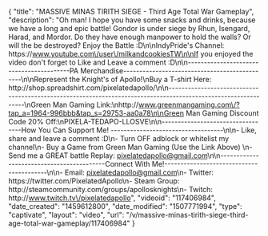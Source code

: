 {
    "title": "MASSIVE MINAS TIRITH SIEGE - Third Age Total War Gameplay",
    "description": "Oh man!  I hope you have some snacks and drinks, because we have a long and epic battle!  Gondor is under siege by Rhun, Isengard, Harad, and Mordor.  Do they have enough manpower to hold the walls?  Or will the be destroyed?  Enjoy the Battle :D\n\nIndyPride's Channel: https:\/\/www.youtube.com\/user\/milkandcookiesTW\n\nIf you enjoyed the video don't forget to Like and Leave a comment :D\n\n-----------------------------------------PA Merchandise----------------------------------------------\n\nRepresent the Knight's of Apollo!\nBuy a T-shirt Here: http:\/\/shop.spreadshirt.com\/pixelatedapollo\/\n\n---------------------------------------------------------------------------------------------------------------\nGreen Man Gaming Link:\nhttp:\/\/www.greenmangaming.com\/?tap_a=1964-996bbb&tap_s=29753-aa0a78\n\nGreen Man Gaming Discount Code 20% Off:\nPIXELA-TEDAPO-LLOSVE\n\n----------------------------------How You Can Support Me! -----------------------------------\n\n- Like, share and leave a comment :D\n- Turn OFF adblock or whitelist my channel\n- Buy a Game from Green Man Gaming (Use the Link Above) \n- Send me a GREAT battle Replay: pixelatedapollo@gmail.com\n\n------------------------------------------Connect With Me!-----------------------------------------\n\n- Email: pixelatedapollo@gmail.com\n- Twitter: https:\/\/twitter.com\/PixelatedApollo\n- Steam Group:  http:\/\/steamcommunity.com\/groups\/apollosknights\n- Twitch: http:\/\/www.twitch.tv\/pixelatedapollo",
    "videoid": "117406984",
    "date_created": "1459612800",
    "date_modified": "1507771994",
    "type": "captivate",
    "layout": "video",
    "url": "\/v\/massive-minas-tirith-siege-third-age-total-war-gameplay\/117406984"
}